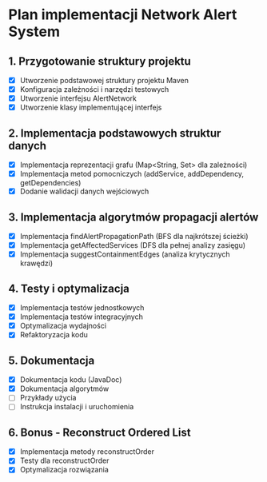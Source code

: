 # Plan implementacji Network Alert System

## 1. Przygotowanie struktury projektu

- [x] Utworzenie podstawowej struktury projektu Maven
- [x] Konfiguracja zależności i narzędzi testowych
- [x] Utworzenie interfejsu AlertNetwork
- [x] Utworzenie klasy implementującej interfejs

## 2. Implementacja podstawowych struktur danych

- [x] Implementacja reprezentacji grafu (Map<String, Set<String>> dla zależności)
- [x] Implementacja metod pomocniczych (addService, addDependency, getDependencies)
- [x] Dodanie walidacji danych wejściowych

## 3. Implementacja algorytmów propagacji alertów

- [x] Implementacja findAlertPropagationPath (BFS dla najkrótszej ścieżki)
- [x] Implementacja getAffectedServices (DFS dla pełnej analizy zasięgu)
- [x] Implementacja suggestContainmentEdges (analiza krytycznych krawędzi)

## 4. Testy i optymalizacja

- [x] Implementacja testów jednostkowych
- [x] Implementacja testów integracyjnych
- [x] Optymalizacja wydajności
- [x] Refaktoryzacja kodu

## 5. Dokumentacja

- [x] Dokumentacja kodu (JavaDoc)
- [x] Dokumentacja algorytmów
- [ ] Przykłady użycia
- [ ] Instrukcja instalacji i uruchomienia

## 6. Bonus - Reconstruct Ordered List

- [x] Implementacja metody reconstructOrder
- [x] Testy dla reconstructOrder
- [x] Optymalizacja rozwiązania 
